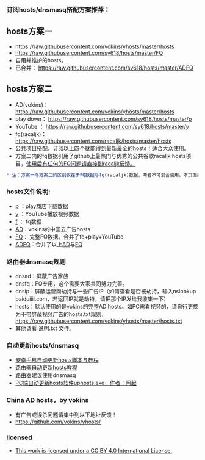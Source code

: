 ### 订阅hosts/dnsmasq搭配方案推荐：

## hosts方案一
* https://raw.githubusercontent.com/vokins/yhosts/master/hosts
* https://raw.githubusercontent.com/sy618/hosts/master/FQ
* 自用并维护的hosts。
* 已合并： https://raw.githubusercontent.com/sy618/hosts/master/ADFQ

## hosts方案二
* AD(vokins)：https://raw.githubusercontent.com/vokins/yhosts/master/hosts
* play down： https://raw.githubusercontent.com/sy618/hosts/master/p
* YouTube  ：  https://raw.githubusercontent.com/sy618/hosts/master/y
* fq(racaljk)：https://raw.githubusercontent.com/racaljk/hosts/master/hosts
* 公共项目搭配，订阅以上四个就能得到最新最全的hosts！适合大众使用。
* 方案二内的fq数据引用了github上最热门与优秀的公共谷歌racaljk hosts项目，[使用后有任何的FQ问题请直接到racaljk反馈。](https://github.com/racaljk/hosts)

```javascript
* 注：方案一与方案二的区别仅在于FQ数据与fq(racaljk)数据，两者不可混合使用。本页面维护方案一。
```

### hosts文件说明:
*  [p](https://raw.githubusercontent.com/sy618/hosts/master/p) ：play商店下载数据
*  [y](https://raw.githubusercontent.com/sy618/hosts/master/y) ：YouTube播放视频数据
*  [f](https://raw.githubusercontent.com/sy618/hosts/master/f) ： fq数据
*  [AD](https://raw.githubusercontent.com/vokins/yhosts/master/hosts)：vokins的中国去广告hosts
*  [FQ](https://raw.githubusercontent.com/sy618/hosts/master/FQ)： 完整FQ数据。合并了fq+play+YouTube
*  [ADFQ](https://raw.githubusercontent.com/sy618/hosts/master/ADFQ)：合并了以上[AD](https://raw.githubusercontent.com/vokins/yhosts/master/hosts)与[FQ](https://raw.githubusercontent.com/sy618/hosts/master/FQ)

### 路由器dnsmasq规则
* dnsad：屏蔽广告家族
* dnsfq：FQ专用，这个需要大家共同努力完善。
* dnsip：屏蔽运营商劫持与一些广告IP（如何查看是否被劫持，输入nslookup baiduiiii.com，若返回IP就是劫持，请把那个IP发给我收集一下）
* hosts：默认使用的是vokins的完整AD hosts。如PC需看视频的，请自行更换为不带屏蔽视频广告的hosts.txt规则，https://raw.githubusercontent.com/vokins/yhosts/master/hosts.txt
* 其他请看 说明.txt 文件。


### 自动更新hosts/dnsmasq
* [安卓手机自动更新hosts脚本与教程](https://github.com/sy618/hosts/tree/master/%E5%AE%89%E5%8D%93%E8%87%AA%E5%8A%A8%E6%9B%B4%E6%96%B0hosts)
* [路由器自动更新hosts教程](https://github.com/sy618/hosts/blob/master/%E8%B7%AF%E7%94%B1%E5%99%A8%E8%87%AA%E5%8A%A8%E6%9B%B4%E6%96%B0hosts/%E8%B7%AF%E7%94%B1%E5%99%A8%E8%87%AA%E5%8A%A8%E6%9B%B4%E6%96%B0hosts%E6%95%99%E7%A8%8B.txt)
* 路由器建议使用dnsmasq
* [PC端自动更新hosts软件uphosts.exe，作者：阿起](https://raw.githubusercontent.com/vokins/yhosts/master/win/uphosts.exe)

### China AD hosts，by vokins
* 有广告或误杀问题请集中到以下地址反馈！
* https://github.com/vokins/yhosts/

### licensed
* [This work is licensed under a CC BY 4.0 International License.](https://creativecommons.org/licenses/by/4.0/deed.zh)
